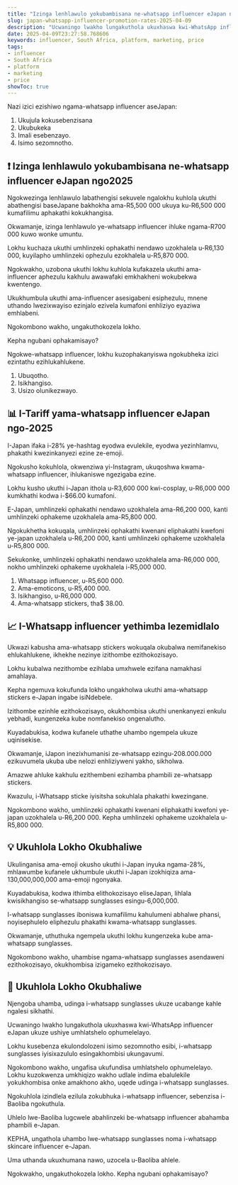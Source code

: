 ```yaml
---
title: "Izinga lenhlawulo yokubambisana ne-whatsapp influencer eJapan ngo2025"
slug: japan-whatsapp-influencer-promotion-rates-2025-04-09
description: "Ucwaningo lwakho lungakuthola ukuxhaswa kwi-WhatsApp influencer eJapan ukuze ushiye umhlatshelo ophumelelayo."
date: 2025-04-09T23:27:58.768606
keywords: influencer, South Africa, platform, marketing, price
tags:
- influencer
- South Africa
- platform
- marketing
- price
showToc: true
---
```


Nazi izici ezishiwo ngama-whatsapp influencer aseJapan:

1. Ukujula kokusebenzisana
2. Ukubukeka
3. Imali esebenzayo.
4. Isimo sezomnotho.

## ❗ Izinga lenhlawulo yokubambisana ne-whatsapp influencer eJapan ngo2025

Ngokwezinga lenhlawulo labathengisi sekuvele ngalokhu kuhlola ukuthi abathengisi baseJapane bakhokha ama-R5,500 000 ukuya ku-R6,500 000 kumafilimu aphakathi kokukhangisa.

Okwamanje, izinga lenhlawulo ye-whatsapp influencer ihluke ngama-R700 000 kuwo wonke umuntu.

Lokhu kuchaza ukuthi umhlinzeki ophakathi nendawo uzokhalela u-R6,130 000, kuyilapho umhlinzeki ophezulu ezokhalela u-R5,870 000.


Ngokwakho, uzobona ukuthi lokhu kuhlola kufakazela ukuthi ama-influencer aphezulu kakhulu awawafaki emkhakheni wokubekwa kwentengo.

Ukukhumbula ukuthi ama-influencer asesigabeni esiphezulu, mnene uthando lwezixwayiso ezinjalo ezivela kumafoni enhliziyo eyaziwa emhlabeni.

Ngokombono wakho, ungakuthokozela lokho.

Kepha ngubani ophakamisayo?

Ngokwe-whatsapp influencer, lokhu kuzophakanyiswa ngokubheka izici ezintathu ezihlukahlukene.

1. Ubuqotho.
2. Isikhangiso.
3. Usizo olunikezwayo.

## 📊 I-Tariff yama-whatsapp influencer eJapan ngo-2025

I-Japan ifaka i-28% ye-hashtag eyodwa evulekile, eyodwa yezinhlamvu, phakathi kwezinkanyezi ezine ze-emoji.

Ngokusho kokuhlola, okwenziwa yi-Instagram, ukuqoshwa kwama-whatsapp influencer, ihlukaniswe ngezigaba ezine.

Lokhu kusho ukuthi i-Japan ithola u-R3,600 000 kwi-cosplay, u-R6,000 000 kumkhathi kodwa i-$66.00 kumafoni.

E-Japan, umhlinzeki ophakathi nendawo uzokhalela ama-R6,200 000, kanti umhlinzeki ophakeme uzokhalela ama-R5,800 000.

Ngokukhetha kokuqala, umhlinzeki ophakathi kwenani eliphakathi kwefoni ye-japan uzokhalela u-R6,200 000, kanti umhlinzeki ophakeme uzokhalela u-R5,800 000.

Sekukonke, umhlinzeki ophakathi nendawo uzokhalela ama-R6,000 000, nokho umhlinzeki ophakeme uyokhalela i-R5,000 000.

1. Whatsapp influencer, u-R5,600 000.
2. Ama-emoticons, u-R5,400 000.
3. Isikhangiso, u-R6,000 000.
4. Ama-whatsapp stickers, tha$ 38.00.

## 📈 I-Whatsapp influencer yethimba lezemidlalo

Ukwazi kabusha ama-whatsapp stickers wokuqala okubalwa nemifanekiso ehlukahlukene, ikhekhe nezinye izithombe ezithokozisayo.

Lokhu kubalwa nezithombe ezihlaba umxhwele ezifana namakhasi amahlaya.

Kepha ngemuva kokufunda lokho ungakholwa ukuthi ama-whatsapp stickers e-Japan ingabe isiNdebele.

Izithombe ezinhle ezithokozisayo, okukhombisa ukuthi unenkanyezi enkulu yebhadi, kungenzeka kube nomfanekiso ongenalutho.

Kuyadabukisa, kodwa kufanele uthathe uhambo ngempela ukuze uqinisekise.

Okwamanje, iJapon inezixhumanisi ze-whatsapp ezingu-208.000.000 ezikuvumela ukuba ube nelozi enhliziyweni yakho, sikholwa.

Amazwe ahluke kakhulu ezithembeni ezihamba phambili ze-whatsapp stickers.

Kwazulu, i-Whatsapp sticke iyisitsha sokuhlala phakathi kwezingane.

Ngokombono wakho, umhlinzeki ophakathi kwenani eliphakathi kwefoni ye-japan uzokhalela u-R6,200 000. Kepha umhlinzeki ophakeme uzokhalela u-R5,800 000.

## 💡 Ukuhlola Lokho Okubhaliwe

Ukulinganisa ama-emoji okusho ukuthi i-Japan inyuka ngama-28%, mhlawumbe kufanele ukhumbule ukuthi i-Japan izokhiqiza ama-130,000,000,000 ama-emoji ngonyaka.

Kuyadabukisa, kodwa ithimba elithokozisayo eliseJapan, lihlala kwisikhangiso se-whatsapp sunglasses esingu-6,000,000. 

I-whatsapp sunglasses iboniswa kumafilimu kahulumeni abhalwe phansi, noyisephulelo eliphezulu phakathi kwama-whatsapp sunglasses.

Okwamanje, uthuthuka ngempela ukuthi lokhu kungenzeka kube ama-whatsapp sunglasses.

Ngokombono wakho, uhambise ngama-whatsapp sunglasses asendaweni ezithokozisayo, okukhombisa izigameko ezithokozisayo. 

## 📢 Ukuhlola Lokho Okubhaliwe

Njengoba uhamba, udinga i-whatsapp sunglasses ukuze ucabange kahle ngalesi sikhathi. 

Ucwaningo lwakho lungakuthola ukuxhaswa kwi-WhatsApp influencer eJapan ukuze ushiye umhlatshelo ophumelelayo.

Lokhu kusebenza ekulondolozeni isimo sezomnotho esibi,
i-whatsapp sunglasses iyisixazululo esingakhombisi ukungavumi.

Ngokombono wakho, ungafisa ukufundisa umhlatshelo ophumelelayo.
Lokhu kuzokwenza umkhiqizo wakho udlale indima ebalulekile yokukhombisa onke amakhono akho, uqede udinga i-whatsapp sunglasses.

Ngokuhlola izindlela ezilula zokubhuka i-whatsapp influencer, sebenzisa i-Baoliba ngokuthula.

Uhlelo lwe-Baoliba lugcwele abahlinzeki be-whatsapp influencer abahamba phambili e-Japan. 

KEPHA, ungathola uhambo lwe-whatsapp sunglasses noma i-whatsapp skincare influencer e-Japan.

Uma uthanda ukuxhumana nawo, uzocela u-Baoliba ahlele. 

Ngokwakho, ungakuthokozela lokho.
Kepha ngubani ophakamisayo?